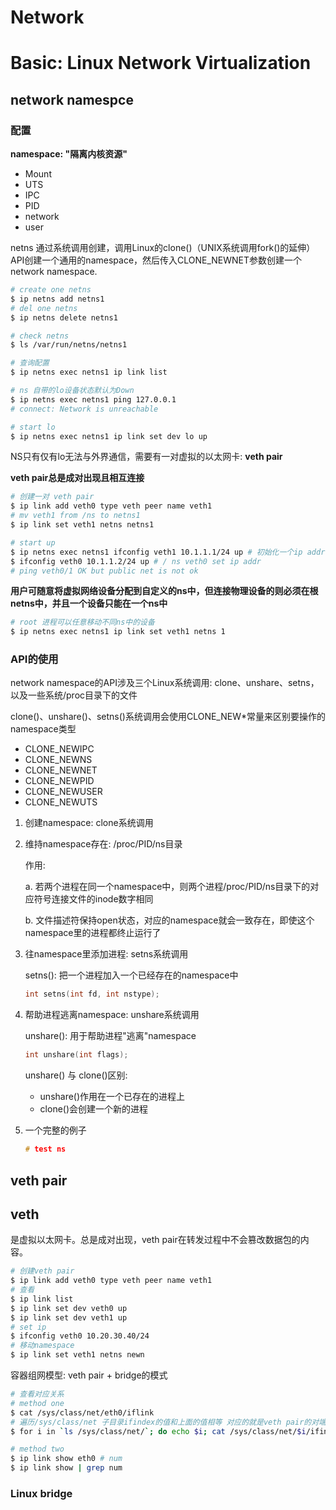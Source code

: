 # Network

# Basic: Linux Network Virtualization

## network namespce

### 配置

**namespace: "隔离内核资源"**

- Mount
- UTS
- IPC
- PID
- network
- user

netns 通过系统调用创建，调用Linux的clone()（UNIX系统调用fork()的延伸）API创建一个通用的namespace，然后传入CLONE_NEWNET参数创建一个network namespace.

```bash
# create one netns
$ ip netns add netns1
# del one netns
$ ip netns delete netns1

# check netns
$ ls /var/run/netns/netns1

# 查询配置
$ ip netns exec netns1 ip link list

# ns 自带的lo设备状态默认为Down
$ ip netns exec netns1 ping 127.0.0.1
# connect: Network is unreachable

# start lo
$ ip netns exec netns1 ip link set dev lo up
```

NS只有仅有lo无法与外界通信，需要有一对虚拟的以太网卡: **veth pair**

**veth pair总是成对出现且相互连接**

```bash
# 创建一对 veth pair
$ ip link add veth0 type veth peer name veth1
# mv veth1 from /ns to netns1
$ ip link set veth1 netns netns1

# start up
$ ip netns exec netns1 ifconfig veth1 10.1.1.1/24 up # 初始化一个ip addr
$ ifconfig veth0 10.1.1.2/24 up # / ns veth0 set ip addr
# ping veth0/1 OK but public net is not ok
```

**用户可随意将虚拟网络设备分配到自定义的ns中，但连接物理设备的则必须在根netns中，并且一个设备只能在一个ns中**

```bash
# root 进程可以任意移动不同ns中的设备
$ ip netns exec netns1 ip link set veth1 netns 1
```

### API的使用

network namespace的API涉及三个Linux系统调用: clone、unshare、setns，以及一些系统/proc目录下的文件

clone()、unshare()、setns()系统调用会使用CLONE_NEW*常量来区别要操作的namespace类型

- CLONE_NEWIPC
- CLONE_NEWNS
- CLONE_NEWNET
- CLONE_NEWPID
- CLONE_NEWUSER
- CLONE_NEWUTS
1. 创建namespace: clone系统调用
2. 维持namespace存在: /proc/PID/ns目录

    作用:

    a. 若两个进程在同一个namespace中，则两个进程/proc/PID/ns目录下的对应符号连接文件的inode数字相同

    b. 文件描述符保持open状态，对应的namespace就会一致存在，即使这个namespace里的进程都终止运行了

3. 往namespace里添加进程: setns系统调用

    setns(): 把一个进程加入一个已经存在的namespace中

    ```c
    int setns(int fd, int nstype);
    ```

4. 帮助进程逃离namespace: unshare系统调用

    unshare(): 用于帮助进程"逃离"namespace

    ```c
    int unshare(int flags); 
    ```

    unshare() 与 clone()区别:

    - unshare()作用在一个已存在的进程上
    - clone()会创建一个新的进程
5. 一个完整的例子

    ```c
    # test ns
    ```

## veth pair

## veth

是虚拟以太网卡。总是成对出现，veth pair在转发过程中不会篡改数据包的内容。

```bash
# 创建veth pair
$ ip link add veth0 type veth peer name veth1
# 查看
$ ip link list
$ ip link set dev veth0 up
$ ip link set dev veth1 up
# set ip
$ ifconfig veth0 10.20.30.40/24
# 移动namespace
$ ip link set veth1 netns newn
```

容器组网模型: veth pair + bridge的模式

```bash
# 查看对应关系
# method one
$ cat /sys/class/net/eth0/iflink
# 遍历/sys/class/net 子目录ifindex的值和上面的值相等 对应的就是veth pair的对端
$ for i in `ls /sys/class/net/`; do echo $i; cat /sys/class/net/$i/ifindex ;done

# method two
$ ip link show eth0 # num
$ ip link show | grep num
```

### Linux bridge